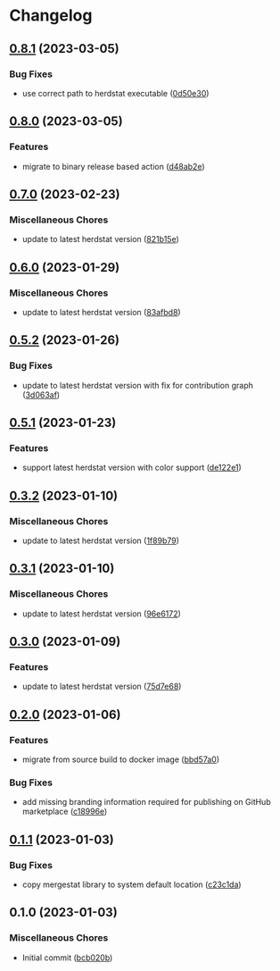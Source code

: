 # Changelog

## [0.8.1](https://github.com/herdstat/herdstat-action/compare/v0.8.0...v0.8.1) (2023-03-05)


### Bug Fixes

* use correct path to herdstat executable ([0d50e30](https://github.com/herdstat/herdstat-action/commit/0d50e301becc61811c765dfd3079b80dd4af6df2))

## [0.8.0](https://github.com/herdstat/herdstat-action/compare/v0.7.0...v0.8.0) (2023-03-05)


### Features

* migrate to binary release based action ([d48ab2e](https://github.com/herdstat/herdstat-action/commit/d48ab2e8b49bf365c56b0a9299a5bdfb3eefb046))

## [0.7.0](https://github.com/herdstat/herdstat-action/compare/v0.6.0...v0.7.0) (2023-02-23)


### Miscellaneous Chores

* update to latest herdstat version ([821b15e](https://github.com/herdstat/herdstat-action/commit/821b15e66c1b933a32f012f8c2e7d2164cd7aa13))

## [0.6.0](https://github.com/herdstat/herdstat-action/compare/v0.5.2...v0.6.0) (2023-01-29)


### Miscellaneous Chores

* update to latest herdstat version ([83afbd8](https://github.com/herdstat/herdstat-action/commit/83afbd8b03aeb98459546d794bf496df98a7c21d))

## [0.5.2](https://github.com/herdstat/herdstat-action/compare/v0.5.1...v0.5.2) (2023-01-26)


### Bug Fixes

* update to latest herdstat version with fix for contribution graph ([3d063af](https://github.com/herdstat/herdstat-action/commit/3d063af5ef7565b33db5ca067525817a3531814e))

## [0.5.1](https://github.com/herdstat/herdstat-action/compare/v0.3.2...v0.5.1) (2023-01-23)


### Features

* support latest herdstat version with color support ([de122e1](https://github.com/herdstat/herdstat-action/commit/de122e198f858b343db88c7f0f6f70ed0e6398db))

## [0.3.2](https://github.com/herdstat/herdstat-action/compare/v0.3.1...v0.3.2) (2023-01-10)


### Miscellaneous Chores

* update to latest herdstat version ([1f89b79](https://github.com/herdstat/herdstat-action/commit/1f89b79f10a7d2b1f385810adb11c67ee8e8616e))

## [0.3.1](https://github.com/herdstat/herdstat-action/compare/v0.3.0...v0.3.1) (2023-01-10)


### Miscellaneous Chores

* update to latest herdstat version ([96e6172](https://github.com/herdstat/herdstat-action/commit/96e61727c2e9ea6dceb6f454d1f61f56afedad50))

## [0.3.0](https://github.com/herdstat/herdstat-action/compare/v0.2.0...v0.3.0) (2023-01-09)


### Features

* update to latest herdstat version ([75d7e68](https://github.com/herdstat/herdstat-action/commit/75d7e68a4556d6c17615e72e70217df7534fea96))

## [0.2.0](https://github.com/herdstat/herdstat-action/compare/v0.1.1...v0.2.0) (2023-01-06)


### Features

* migrate from source build to docker image ([bbd57a0](https://github.com/herdstat/herdstat-action/commit/bbd57a007a6e1312c82f13739f8e96f7cd8c7f6d))


### Bug Fixes

* add missing branding information required for publishing on GitHub marketplace ([c18996e](https://github.com/herdstat/herdstat-action/commit/c18996eaab08285e0367667dee66be9dc0e7dbd2))

## [0.1.1](https://github.com/herdstat/herdstat-action/compare/v0.1.0...v0.1.1) (2023-01-03)


### Bug Fixes

* copy mergestat library to system default location ([c23c1da](https://github.com/herdstat/herdstat-action/commit/c23c1da441eed5c437807b70a62d35db06fb4392))

## 0.1.0 (2023-01-03)


### Miscellaneous Chores

* Initial commit ([bcb020b](https://github.com/herdstat/herdstat-action/commit/bcb020b871ee32f82526c7e9a012a47bce38ac39))
